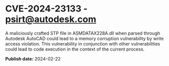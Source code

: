 # CVE-2024-23133 - psirt@autodesk.com

A maliciously crafted STP file in ASMDATAX228A.dll when parsed through Autodesk AutoCAD could lead to a memory corruption vulnerability by write access violation. This vulnerability in conjunction with other vulnerabilities could lead to code execution in the context of the current process.


**Publish date:** 2024-02-22
